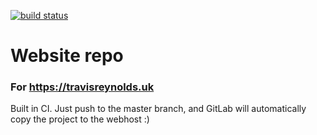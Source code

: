 [![build status](https://gitlab.com/travisreynolds/website/badges/master/build.svg)](https://gitlab.com/travisreynolds/website/commits/master)

# Website repo
### For https://travisreynolds.uk


Built in CI. Just push to the master branch, and GitLab will automatically copy the project to the webhost :)